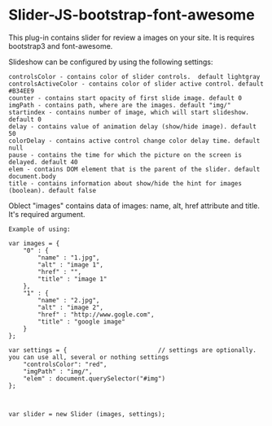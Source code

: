 # Slider-JS-bootstrap-font-awesome

This plug-in contains slider for review a images on your site. It is requires bootstrap3 and font-awesome.

Slideshow can be configured by using the following settings:

    controlsColor - contains color of slider controls.  default lightgray
    controlsActiveColor - contains color of slider active control. default #B34EE9
    counter - contains start opacity of first slide image. default 0
    imgPath - contains path, where are the images. default "img/"
    startindex - contains number of image, which will start slideshow. default 0
    delay - contains value of animation delay (show/hide image). default 50
    colorDelay - contains active control change color delay time. default null
    pause - contains the time for which the picture on the screen is delayed. default 40
    elem - contains DOM element that is the parent of the slider. default document.body
    title - contains information about show/hide the hint for images (boolean). default false
    
Oblect "images" contains data of images: name, alt, href attribute and title. It's required argument.    
    
    Example of using:
    
    var images = {
        "0" : {
            "name" : "1.jpg",  
            "alt" : "image 1",
            "href" : "",
            "title" : "image 1"
        },
        "1" : {
            "name" : "2.jpg",
            "alt" : "image 2",
            "href" : "http://www.gogle.com",
            "title" : "google image"
        }
    };
    
    var settings = {                         // settings are optionally. you can use all, several or nothing settings
        "controlsColor": "red",
        "imgPath" : "img/",
        "elem" : document.querySelector("#img")
    };
    
    

    var slider = new Slider (images, settings);
